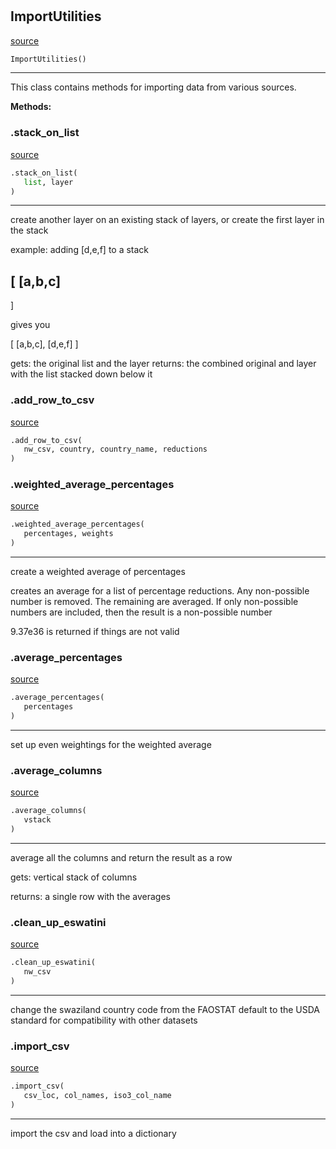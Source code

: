 #


## ImportUtilities
[source](https://github.com/allfed/allfed-integrated-model/blob/master/src/utilities/import_utilities.py/#L5)
```python 
ImportUtilities()
```


---
This class contains methods for importing data from various sources.


**Methods:**


### .stack_on_list
[source](https://github.com/allfed/allfed-integrated-model/blob/master/src/utilities/import_utilities.py/#L333)
```python
.stack_on_list(
   list, layer
)
```

---
create another layer on an existing stack of layers, or create the first
layer in the stack

example: adding [d,e,f] to a stack

[
[a,b,c]
---
]

gives you

[
    [a,b,c],
    [d,e,f]
]

gets: the original list and the layer
returns: the combined original and layer with the list stacked down below it

### .add_row_to_csv
[source](https://github.com/allfed/allfed-integrated-model/blob/master/src/utilities/import_utilities.py/#L362)
```python
.add_row_to_csv(
   nw_csv, country, country_name, reductions
)
```


### .weighted_average_percentages
[source](https://github.com/allfed/allfed-integrated-model/blob/master/src/utilities/import_utilities.py/#L373)
```python
.weighted_average_percentages(
   percentages, weights
)
```

---
create a weighted average of percentages

creates an average for a list of percentage reductions.
Any non-possible number is removed. The remaining are averaged.
If only non-possible numbers are included, then the result is a non-possible number

9.37e36 is returned if things are not valid

### .average_percentages
[source](https://github.com/allfed/allfed-integrated-model/blob/master/src/utilities/import_utilities.py/#L423)
```python
.average_percentages(
   percentages
)
```

---
set up even weightings for the weighted average

### .average_columns
[source](https://github.com/allfed/allfed-integrated-model/blob/master/src/utilities/import_utilities.py/#L436)
```python
.average_columns(
   vstack
)
```

---
average all the columns and return the result as a row

gets: vertical stack of columns

returns: a single row with the averages

### .clean_up_eswatini
[source](https://github.com/allfed/allfed-integrated-model/blob/master/src/utilities/import_utilities.py/#L451)
```python
.clean_up_eswatini(
   nw_csv
)
```

---
change the swaziland country code from the FAOSTAT default to the USDA
standard for compatibility with other datasets

### .import_csv
[source](https://github.com/allfed/allfed-integrated-model/blob/master/src/utilities/import_utilities.py/#L462)
```python
.import_csv(
   csv_loc, col_names, iso3_col_name
)
```

---
import the csv and load into a dictionary
